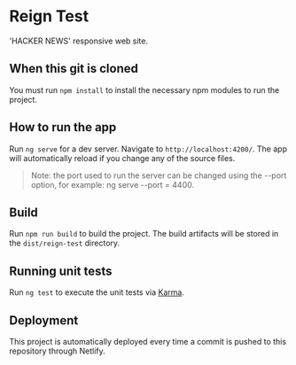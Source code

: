 # Reign Test
'HACKER NEWS' responsive web site.
## When this git is cloned

You must run `npm install` to install the necessary npm modules to run the project. 
## How to run the app

Run `ng serve` for a dev server. Navigate to `http://localhost:4200/`. The app will automatically reload if you change any of the source files.

>Note: the port used to run the server can be changed using the --port option, for example: ng serve --port = 4400.
## Build

Run `npm run build` to build the project. The build artifacts will be stored in the `dist/reign-test` directory. 

## Running unit tests

Run `ng test` to execute the unit tests via [Karma](https://karma-runner.github.io).


## Deployment

This project is automatically deployed every time a commit is pushed to this repository through Netlify.
